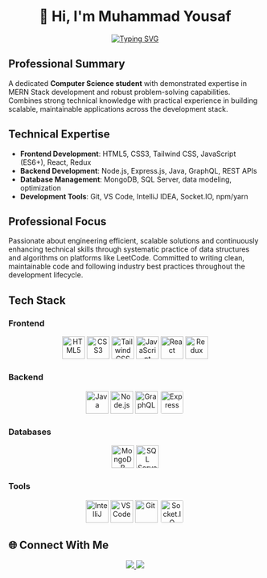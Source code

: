 <div align="center">

# 👋 Hi, I'm **Muhammad Yousaf**  

[![Typing SVG](https://readme-typing-svg.demolab.com?font=Fira+Code&weight=600&size=24&pause=1000&color=58A6FF&center=true&vCenter=true&width=600&lines=Computer+Science+Student;Full-Stack+MERN+Developer;Problem+Solver;DevOps+%26+Cloud+Enthusiast)](https://git.io/typing-svg)

</div>

## Professional Summary

A dedicated **Computer Science student** with demonstrated expertise in MERN Stack development and robust problem-solving capabilities. Combines strong technical knowledge with practical experience in building scalable, maintainable applications across the development stack.

## Technical Expertise

- **Frontend Development**: HTML5, CSS3, Tailwind CSS, JavaScript (ES6+), React, Redux
- **Backend Development**: Node.js, Express.js, Java, GraphQL, REST APIs
- **Database Management**: MongoDB, SQL Server, data modeling, optimization
- **Development Tools**: Git, VS Code, IntelliJ IDEA, Socket.IO, npm/yarn

## Professional Focus

Passionate about engineering efficient, scalable solutions and continuously enhancing technical skills through systematic practice of data structures and algorithms on platforms like LeetCode. Committed to writing clean, maintainable code and following industry best practices throughout the development lifecycle.

## Tech Stack  

### Frontend  
<p align="center">
  <img src="https://devicon-website.vercel.app/api/html5/original.svg" width="45" height="45" title="HTML5"/>
  <img src="https://devicon-website.vercel.app/api/css3/original.svg" width="45" height="45" title="CSS3"/>
  <img src="https://devicon-website.vercel.app/api/tailwindcss/original-wordmark.svg" width="45" height="45" title="Tailwind CSS"/>
  <img src="https://cdn.jsdelivr.net/gh/devicons/devicon/icons/javascript/javascript-original.svg" width="45" height="45" title="JavaScript"/>
  <img src="https://cdn.jsdelivr.net/gh/devicons/devicon/icons/react/react-original.svg" width="45" height="45" title="React"/>
  <img src="https://devicon-website.vercel.app/api/redux/original.svg" width="45" height="45" title="Redux"/>
</p>

### Backend  
<p align="center">
  <img src="https://cdn.jsdelivr.net/gh/devicons/devicon/icons/java/java-original.svg" width="45" height="45" title="Java"/>
  <img src="https://cdn.jsdelivr.net/gh/devicons/devicon/icons/nodejs/nodejs-original.svg" width="45" height="45" title="Node.js"/>
  <img src="https://devicon-website.vercel.app/api/graphql/plain.svg" width="45" height="45" title="GraphQL"/>
  <img src="https://devicon-website.vercel.app/api/express/original.svg" width="45" height="45" title="Express" style="background-color:white; padding:2px; border-radius:5px;"/>
</p>

### Databases  
<p align="center">
  <img src="https://cdn.jsdelivr.net/gh/devicons/devicon/icons/mongodb/mongodb-original.svg" width="45" height="45" title="MongoDB"/>
  <img src="https://cdn.jsdelivr.net/gh/devicons/devicon/icons/microsoftsqlserver/microsoftsqlserver-plain.svg" width="45" height="45" title="SQL Server"/>
</p>


### Tools  
<p align="center">
  <img src="https://cdn.jsdelivr.net/gh/devicons/devicon/icons/intellij/intellij-original.svg" width="45" height="45" title="IntelliJ"/>
  <img src="https://cdn.jsdelivr.net/gh/devicons/devicon/icons/vscode/vscode-original.svg" width="45" height="45" title="VS Code"/>
  <img src="https://cdn.jsdelivr.net/gh/devicons/devicon/icons/git/git-original.svg" width="45" height="45" title="Git"/>
  <img src="https://devicon-website.vercel.app/api/socketio/original.svg" width="45" height="45" title="Socket.IO" style="background-color:white; padding:2px; border-radius:5px;"/>
</p>

## 🌐 Connect With Me  

<p align="center">
  <a href="https://linkedin.com/in/muhammad-yousaf-66b06b245">
    <img src="https://img.shields.io/badge/LinkedIn-%230077B5.svg?logo=LinkedIn&logoColor=white"/>
  </a>
  <a href="mailto:arainyousif020@gamil.com">
    <img src="https://img.shields.io/badge/Email-D14836?logo=gmail&logoColor=white"/>
  </a>
</p>
